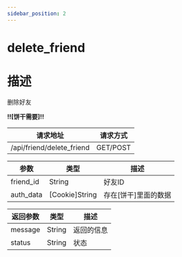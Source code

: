```yaml
---
sidebar_position: 2
---
```

# delete_friend
# 描述
删除好友

**!!\[饼干需要\]!!**

| 请求地址 | 请求方式 |
| --- | --- |
| /api/friend/delete_friend | GET/POST |


|参数|类型|描述|
|---|---|---|
|friend_id|String|好友ID|
|auth_data|\[Cookie\]String|存在\[饼干\]里面的数据|

|返回参数|类型|描述|
|---|---|---|
|message|String|返回的信息|
|status|String|状态|

